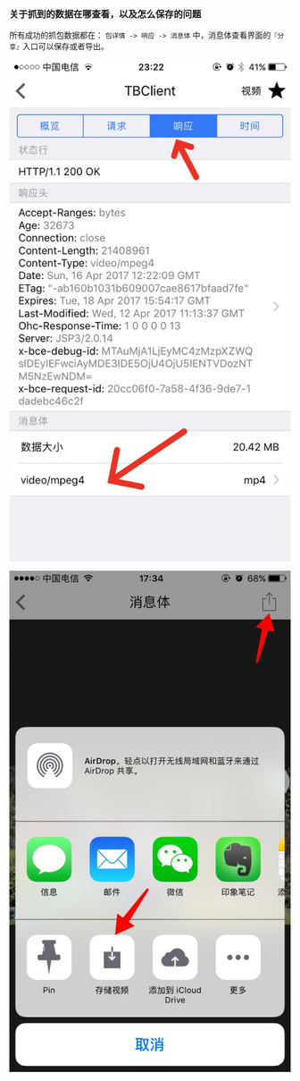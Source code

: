 ### 关于抓到的数据在哪查看，以及怎么保存的问题

所有成功的抓包数据都在： `包详情 -> 响应 -> 消息体` 中，消息体查看界面的`『分享』`入口可以保存或者导出。

![](1.jpg)

![](2.jpg)
